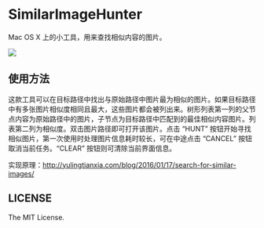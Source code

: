 # SimilarImageHunter
Mac OS X 上的小工具，用来查找相似内容的图片。

![](http://7ni3rk.com1.z0.glb.clouddn.com/QQ20160117-2.png)

## 使用方法

这款工具可以在目标路径中找出与原始路径中图片最为相似的图片。如果目标路径中有多张图片相似度相同且最大，这些图片都会被列出来。树形列表第一列的父节点内容为原始路径中的图片，子节点为目标路径中匹配到的最佳相似内容图片。列表第二列为相似度。双击图片路径即可打开该图片。点击 “HUNT” 按钮开始寻找相似图片，第一次使用时处理图片信息耗时较长，可在中途点击 “CANCEL” 按钮取消当前任务。“CLEAR” 按钮则可清除当前界面信息。

实现原理：http://yulingtianxia.com/blog/2016/01/17/search-for-similar-images/

## LICENSE

The MIT License.
